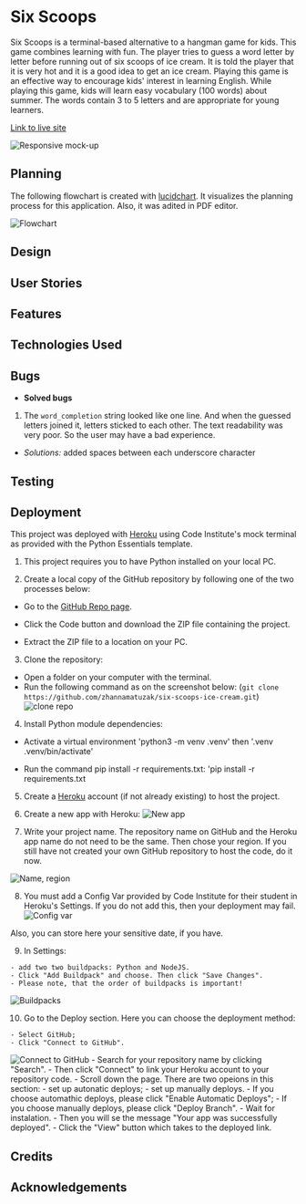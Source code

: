 # Six Scoops
Six Scoops is a terminal-based alternative to a hangman game for kids. This game combines learning with fun. The player tries to guess a word letter by letter before running out of six scoops of ice cream. It is told the player that it is very hot and it is a good idea to get an ice cream. Playing this game is an effective way to encourage kids' interest in learning English. While playing this game, kids will learn easy vocabulary (100 words) about summer. The words contain 3 to 5 letters and are appropriate for young learners.

[Link to live site]()

![Responsive mock-up](assets/images/)


## Planning

The following flowchart is created with [lucidchart](www.lucidchart.com). It visualizes the planning process for this application. Also, it was adited in PDF editor.

![Flowchart](assets/images/flowchart-six-scoops.jpeg)

## Design

## User Stories

## Features

## Technologies Used

## Bugs

+ **Solved bugs**

1. The ```word_completion``` string looked like one line. And when the guessed letters joined it, letters sticked to each other. The text readability was very poor. So the user may have a bad experience.

  - *Solutions:* added spaces between each underscore character
## Testing

## Deployment

This project was deployed with [Heroku](https://dashboard.heroku.com) using Code Institute's mock terminal
as provided with the Python Essentials template.

1. This project requires you to have Python installed on your local PC.

2. Create a local copy of the GitHub repository by following one of the two processes below:

  - Go to the [GitHub Repo page](https://github.com/zhannamatuzak/six-scoops-ice-cream).

  - Click the Code button and download the ZIP file containing the project.
  - Extract the ZIP file to a location on your PC.
 
 3. Clone the repository:

   - Open a folder on your computer with the terminal.
   - Run the following command as on the screenshot below:
    (`git clone https://github.com/zhannamatuzak/six-scoops-ice-cream.git`)
 ![clone repo](assets/images/clone.png)

 4. Install Python module dependencies:

   - Activate a virtual environment
    'python3 -m venv .venv' then '.venv .venv/bin/activate'

   - Run the command pip install -r requirements.txt:
    'pip install -r requirements.txt

 5. Create a [Heroku](https://dashboard.heroku.com) account (if not already existing) to host the project.

 6. Create a new app with Heroku:
 ![New app](assets/images/create-app.png)

 7. Write your project name. The repository name on GitHub and the Heroku app name do not need to be the same. 
    Then chose your region. If you still have not created  your own GitHub repository to host the code, do it now.

 ![Name, region](assets/images/app-name.png)

 8. You must add a Config Var provided by Code Institute for their student in Heroku's Settings.
    If you do not add this, then your deployment may fail.
 ![Config var](assets/images/app-name.png)

   Also, you can store here your sensitive date, if you have.

  9. In Settings:
  
    - add two two buildpacks: Python and NodeJS.
    - Click "Add Buildpack" and choose. Then click "Save Changes".
    - Please note, that the order of buildpacks is important!

 ![Buildpacks](assets/images/buildpacks.png)
    
  10. Go to the Deploy section. Here you can choose the deployment method: 

    - Select GitHub;
    - Click "Connect to GitHub".

 ![Connect to GitHub](assets/images/connect-repo.png)
    - Search for your repository name by clicking "Search". 
    - Then click "Connect" to link your Heroku account to your repository code.
    - Scroll down the page. There are two opeions in this section:
      - set up autonatic deploys;
      - set up manually deploys.
    - If you choose automathic deploys, please click "Enable Automatic Deploys";
    - If you choose manually deploys, please click "Deploy Branch".
    - Wait for instalation.
    - Then you will se the message "Your app was successfully deployed".
    - Click the "View" button which takes to the deployed link.

## Credits

## Acknowledgements
